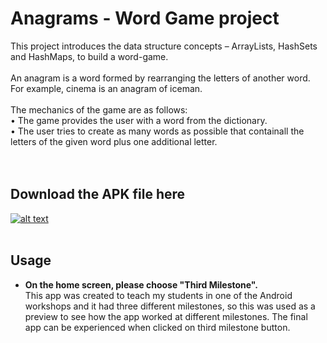 # Anagrams - Word Game project
This project introduces the data structure concepts – ArrayLists, HashSets
and HashMaps, to build a word-game.
<br><br>
An anagram is a word formed by rearranging the letters of another
word. For example, cinema is an anagram of iceman.
<br><br>
The mechanics of the game are as follows: <br>
• The game provides the user with a word from the dictionary. <br>
• The user tries to create as many words as possible that containall the
letters of the given word plus one additional letter. <br>
<br><br>
## Download the APK file here

[![alt text](https://www.illinoislottery.com/content/il/en/useful-information/illinois-lottery-app/android/_jcr_content/main/responsivegrid_1641479803/container/responsivegrid_521504216/responsivegrid_copy/image_1892375594.img.jpeg/1566835944486.jpeg)](https://drive.google.com/open?id=1baPIXYB7Zr6Mngi5v3I1D3Rv-dcGK-EL)
<br><br>

## Usage 

* <B>On the home screen, please choose "Third Milestone".</B><br>
This app was created to teach my students in one of the Android workshops and it had three different milestones, so this was used as a preview to see how the app worked at different milestones. The final app can be experienced when clicked on third milestone button.
